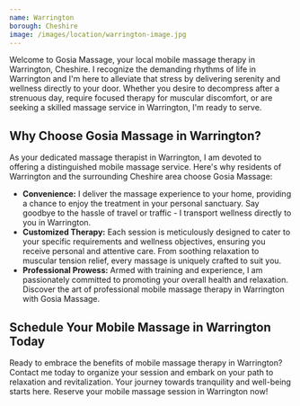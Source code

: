 ```yaml
---
name: Warrington
borough: Cheshire
image: /images/location/warrington-image.jpg
---
```


Welcome to Gosia Massage, your local mobile massage therapy in Warrington, Cheshire. I recognize the demanding rhythms of life in Warrington and I'm here to alleviate that stress by delivering serenity and wellness directly to your door. Whether you desire to decompress after a strenuous day, require focused therapy for muscular discomfort, or are seeking a skilled massage service in Warrington, I'm ready to serve.

## Why Choose Gosia Massage in Warrington?

As your dedicated massage therapist in Warrington, I am devoted to offering a distinguished mobile massage service. Here's why residents of Warrington and the surrounding Cheshire area choose Gosia Massage:

- **Convenience:** I deliver the massage experience to your home, providing a chance to enjoy the treatment in your personal sanctuary. Say goodbye to the hassle of travel or traffic - I transport wellness directly to you in Warrington.
- **Customized Therapy:** Each session is meticulously designed to cater to your specific requirements and wellness objectives, ensuring you receive personal and attentive care. From soothing relaxation to muscular tension relief, every massage is uniquely crafted to suit you.
- **Professional Prowess:** Armed with training and experience, I am passionately committed to promoting your overall health and relaxation. Discover the art of professional mobile massage therapy in Warrington with Gosia Massage.

## Schedule Your Mobile Massage in Warrington Today

Ready to embrace the benefits of mobile massage therapy in Warrington? Contact me today to organize your session and embark on your path to relaxation and revitalization. Your journey towards tranquility and well-being starts here. Reserve your mobile massage session in Warrington now!
